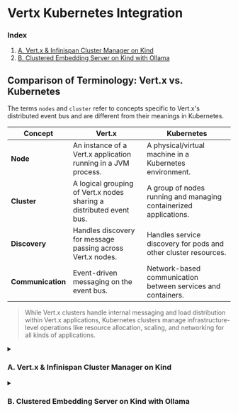 # Vertx Kubernetes Integration 

### Index 
1. [A. Vert.x & Infinispan Cluster Manager on Kind](#a-vertx--infinispan-cluster-manager-on-kind)
2. [B. Clustered Embedding Server on Kind with Ollama](#b-clustered-embedding-server-on-kind-with-ollama)

## Comparison of Terminology: Vert.x vs. Kubernetes 

The terms `nodes` and `cluster` refer to concepts specific to Vert.x's distributed event bus and are different from their meanings in Kubernetes.

| **Concept**       | **Vert.x**                                                                 | **Kubernetes**                                                    |
|--------------------|---------------------------------------------------------------------------|-------------------------------------------------------------------|
| **Node**           | An instance of a Vert.x application running in a JVM process.            | A physical/virtual machine in a Kubernetes environment.           |
| **Cluster**        | A logical grouping of Vert.x nodes sharing a distributed event bus.      | A group of nodes running and managing containerized applications. |
| **Discovery**      | Handles discovery for message passing across Vert.x nodes.              | Handles service discovery for pods and other cluster resources.   |
| **Communication**  | Event-driven messaging on the event bus.                                | Network-based communication between services and containers.      |
> While Vert.x clusters handle internal messaging and load distribution within Vert.x applications, Kubernetes clusters manage infrastructure-level operations like resource allocation, scaling, and networking for all kinds of applications.

<details><summary><h3>A. Vert.x & Infinispan Cluster Manager on Kind</h3></summary>

### 1. Create a Kind Cluster

```bash
cynicdog@cynicdogui-Mac ~ % kind create --name=vertx-infinispan 
```

### 2. Apply Kubernetes Resources on the Kind Cluster 

Place the resource files in the `k8s` directory of this project repository on the control plane before running the following command.
```bash
root@vertx-infinispan-control-plane:/# kubectl apply -f ./k8s/*.yml
```

If pods fail to start with messages like `Vert.x Infinispan getting "failed sending discovery request to /228.6.7.8`, enable multicast with:

```bash
sudo route add -net 224.0.0.0/5 127.0.0.1
```

### 3. Port Forward the Service to Local Machine

Run the command below in a separate terminal to forward the service port from the cluster to your local machine.
```bash
cynicdog@cynicdogui-Mac ~ % kubectl port-forward service/frontend 8080:80 
```

### 4. Test EventBus Communication from Pod to Pod with `/hello` Endpoint on the Frontend Service 
```
cynicdog@cynicdogui-Mac ~ % http :8080/hello name=="Vert.x Clustering"
HTTP/1.1 200 OK
content-length: 64

Hello Vert.x Clustering from backend-deployment-79b4c7864d-m8th5
```

👆 [back to index](#index)

</details>

<details><summary><h3>B. Clustered Embedding Server on Kind with Ollama</h3></summary>

👆 [back to index](#index)

</details>
